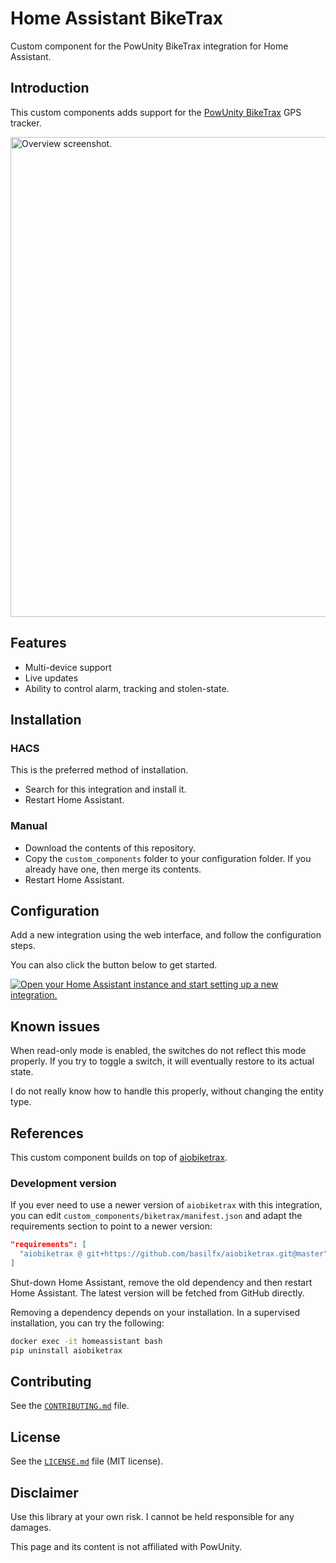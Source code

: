 # Home Assistant BikeTrax
Custom component for the PowUnity BikeTrax integration for Home Assistant.

## Introduction
This custom components adds support for the
[PowUnity BikeTrax](https://powunity.com/) GPS tracker.

[<img src="docs/images/screenshot.png" width="768" alt="Overview screenshot.">](docs/images/screenshot.png)

## Features
* Multi-device support
* Live updates
* Ability to control alarm, tracking and stolen-state.

## Installation

### HACS
This is the preferred method of installation.

- Search for this integration and install it.
- Restart Home Assistant.

### Manual
- Download the contents of this repository.
- Copy the `custom_components` folder to your configuration folder. If you
  already have one, then merge its contents.
- Restart Home Assistant.

## Configuration
Add a new integration using the web interface, and follow the configuration steps.

You can also click the button below to get started.

[![Open your Home Assistant instance and start setting up a new integration.](https://my.home-assistant.io/badges/config_flow_start.svg)](https://my.home-assistant.io/redirect/config_flow_start/?domain=biketrax)

## Known issues
When read-only mode is enabled, the switches do not reflect this mode properly.
If you try to toggle a switch, it will eventually restore to its actual state.

I do not really know how to handle this properly, without changing the entity
type.

## References
This custom component builds on top of
[aiobiketrax](https://github.com/basilfx/aiobiketrax).

### Development version
If you ever need to use a newer version of `aiobiketrax` with this integration,
you can edit `custom_components/biketrax/manifest.json` and adapt the
requirements section to point to a newer version:

```json
"requirements": [
  "aiobiketrax @ git+https://github.com/basilfx/aiobiketrax.git@master"
]
```

Shut-down Home Assistant, remove the old dependency and then restart
Home Assistant. The latest version will be fetched from GitHub directly.

Removing a dependency depends on your installation. In a supervised
installation, you can try the following:

```bash
docker exec -it homeassistant bash
pip uninstall aiobiketrax
```

## Contributing
See the [`CONTRIBUTING.md`](CONTRIBUTING.md) file.

## License
See the [`LICENSE.md`](LICENSE.md) file (MIT license).

## Disclaimer
Use this library at your own risk. I cannot be held responsible for any
damages.

This page and its content is not affiliated with PowUnity.
